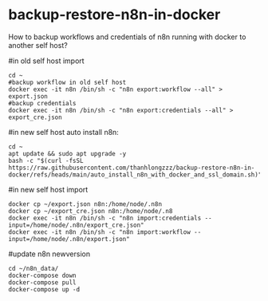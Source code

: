 


# backup-restore-n8n-in-docker
How to backup workflows and credentials of n8n running with docker to another self host?

#in old self host import
```
cd ~
#backup workflow in old self host
docker exec -it n8n /bin/sh -c "n8n export:workflow --all" > export.json
#backup credentials
docker exec -it n8n /bin/sh -c "n8n export:credentials --all" > export_cre.json
```
#in new self host auto install n8n:

```
cd ~
apt update && sudo apt upgrade -y
bash -c "$(curl -fsSL https://raw.githubusercontent.com/thanhlongzzz/backup-restore-n8n-in-docker/refs/heads/main/auto_install_n8n_with_docker_and_ssl_domain.sh)"
```
#in new self host import

```
docker cp ~/export.json n8n:/home/node/.n8n
docker cp ~/export_cre.json n8n:/home/node/.n8
docker exec -it n8n /bin/sh -c "n8n import:credentials --input=/home/node/.n8n/export_cre.json"
docker exec -it n8n /bin/sh -c "n8n import:workflow --input=/home/node/.n8n/export.json"
```


#update n8n newversion

```
cd ~/n8n_data/
docker-compose down
docker-compose pull
docker-compose up -d
```
